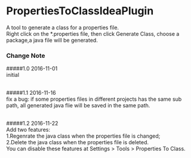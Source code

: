 # PropertiesToClassIdeaPlugin
A tool to generate a class for a properties file.<br>
Right click on the *.properties file, then click Generate Class, choose a package,a java file will be generated.<br>


### Change Note
#####1.0
2016-11-01<br>
initial<br>
<br>

#####1.1
2016-11-16<br>
fix a bug: if some properties files in different projects has the same sub path, all generated java flie will be saved in the same path.<br>
<br>

#####1.2
2016-11-22<br>
Add two features: <br>
1.Regenrate the java class when the properties file is changed;<br>
2.Delete the java class when the properties file is deleted.<br>
You can disable these features at Settings > Tools > Properties To Class.<br>
<br>
